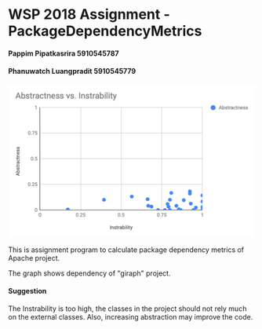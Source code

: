 # WSP 2018 Assignment - PackageDependencyMetrics
#### Pappim Pipatkasrira 5910545787
#### Phanuwatch Luangpradit 5910545779

![alt text](https://raw.githubusercontent.com/printto/ApacheDependencyMatrix/master/graph.png)

This is assignment program to calculate package dependency metrics of Apache project.

The graph shows dependency of "giraph" project.

#### Suggestion
The Instrability is too high, the classes in the project should not rely much on the external classes.
Also, increasing abstraction may improve the code.

